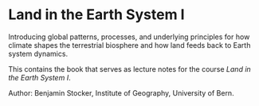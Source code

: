# Land in the Earth System I

Introducing global patterns, processes, and underlying principles for how climate shapes the terrestrial biosphere and how land feeds back to Earth system dynamics.

This contains the book that serves as lecture notes for the course *Land in the Earth System I*.

Author: Benjamin Stocker, Institute of Geography, University of Bern.